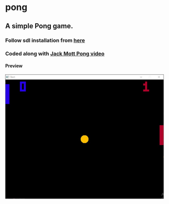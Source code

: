 # pong
## A simple Pong game.
### Follow sdl installation from [here](https://github.com/veandco/go-sdl2#requirements)
### Coded along with [Jack Mott Pong video](https://www.youtube.com/watch?v=4RAwgmLjdCs&list=PLDZujg-VgQlZUy1iCqBbe5faZLMkA3g2x&index=8)
#### Preview 
![preview](https://github.com/ahmdaeyz/pong/blob/master/preview.jpg)
